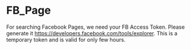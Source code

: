 FB_Page
=======

For searching Facebook Pages, we need your FB Access Token. Please generate it https://developers.facebook.com/tools/explorer. This is a temporary token and is valid for only few hours.
